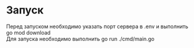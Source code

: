 # Запуск
Перед запуском необходимо указать порт сервера в .env и выполнить go mod download  
Для запуска необходимо выполнить go run ./cmd/main.go
